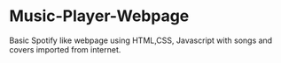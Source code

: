 # Music-Player-Webpage
Basic Spotify like webpage using HTML,CSS, Javascript with songs and covers imported from internet.
